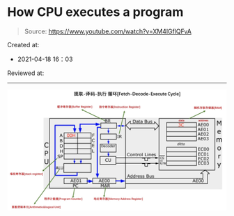 # How CPU executes a program

> Source: https://www.youtube.com/watch?v=XM4lGflQFvA

Created at: 
- 2021-04-18 16：03

Reviewed at:


---

![](images/how_cpu_excute_program_01.jpg)
